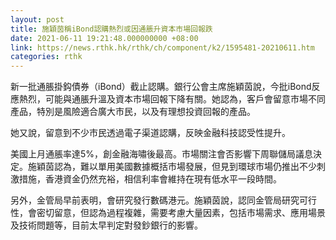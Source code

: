 ```yaml
---
layout: post
title: 施穎茵稱iBond認購熱烈或因通脹升資本市場回報跌
date: 2021-06-11 19:21:48.000000000 +08:00
link: https://news.rthk.hk/rthk/ch/component/k2/1595481-20210611.htm
categories: rthk
---
```


新一批通脹掛鈎債券（iBond）截止認購。銀行公會主席施穎茵說，今批iBond反應熱烈，可能與通脹升溫及資本市場回報下降有關。她認為，客戶會留意市場不同產品，特別是風險適合廣大市民，以及有理想投資回報的產品。

她又說，留意到不少市民透過電子渠道認購，反映金融科技認受性提升。

美國上月通脹率達5%，創金融海嘯後最高。市場關注會否影響下周聯儲局議息決定。施穎茵認為，難以單用美國數據概括市場發展，但見到環球市場仍推出不少刺激措施，香港資金仍然充裕，相信利率會維持在現有低水平一段時間。

另外，金管局早前表明，會研究發行數碼港元。施穎茵說，認同金管局研究可行性，會密切留意，但認為過程複雜，需要考慮大量因素，包括市場需求、應用場景及技術問題等，目前太早判定對發鈔銀行的影響。
